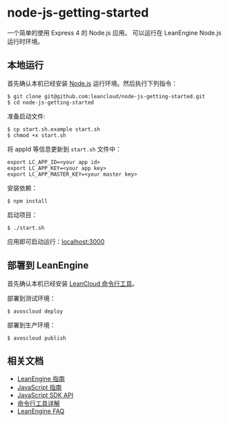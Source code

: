 # node-js-getting-started

一个简单的使用 Express 4 的 Node.js 应用。
可以运行在 LeanEngine Node.js 运行时环境。

## 本地运行

首先确认本机已经安装 [Node.js](http://nodejs.org/) 运行环境。然后执行下列指令：

```
$ git clone git@github.com:leancloud/node-js-getting-started.git
$ cd node-js-getting-started
```

准备启动文件:

```
$ cp start.sh.example start.sh
$ chmod +x start.sh
```

将 appId 等信息更新到 `start.sh` 文件中：

```
export LC_APP_ID=<your app id>
export LC_APP_KEY=<your app key>
export LC_APP_MASTER_KEY=<your master key>
```

安装依赖：

```
$ npm install
```

启动项目：

```
$ ./start.sh
```

应用即可启动运行：[localhost:3000](http://localhost:3000)

## 部署到 LeanEngine

首先确认本机已经安装 [LeanCloud 命令行工具](https://leancloud.cn/docs/cloud_code_commandline.html)。

部署到测试环境：
```
$ avoscloud deploy
```

部署到生产环境：
```
$ avoscloud publish
```

## 相关文档

* [LeanEngine 指南](https://leancloud.cn/docs/cloud_code_guide.html)
* [JavaScript 指南](https://leancloud.cn/docs/js_guide.html)
* [JavaScript SDK API](https://leancloud.cn/docs/api/javascript/index.html)
* [命令行工具详解](https://leancloud.cn/docs/cloud_code_commandline.html)
* [LeanEngine FAQ](https://leancloud.cn/docs/cloud_code_faq.html)
